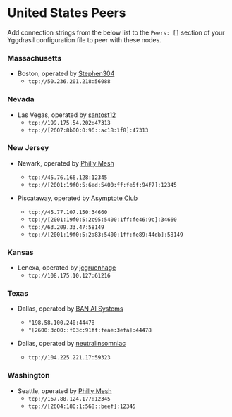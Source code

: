 # United States Peers

Add connection strings from the below list to the `Peers: []` section of your
Yggdrasil configuration file to peer with these nodes.

### Massachusetts

* Boston, operated by [Stephen304](https://github.com/stephen304)
  * `tcp://50.236.201.218:56088`

### Nevada

* Las Vegas, operated by [santost12](https://github.com/santost12)
  * `tcp://199.175.54.202:47313`
  * `tcp://[2607:8b00:0:96::ac18:1f8]:47313`

### New Jersey

* Newark, operated by [Philly Mesh](https://phillymesh.net)
  * `tcp://45.76.166.128:12345`
  * `tcp://[2001:19f0:5:6ed:5400:ff:fe5f:94f7]:12345`

* Piscataway, operated by [Asymptote Club](https://asymptote.club)
  * `tcp://45.77.107.150:34660`
  * `tcp://[2001:19f0:5:2c95:5400:1ff:fe46:9c]:34660`
  * `tcp://63.209.33.47:58149`
  * `tcp://[2001:19f0:5:2a83:5400:1ff:fe89:44db]:58149`

### Kansas

* Lenexa, operated by [jcgruenhage](https://jcg.re)
  * `tcp://108.175.10.127:61216`

### Texas

* Dallas, operated by [BAN AI Systems](https://ban.ai/)
  * `"198.58.100.240:44478`
  * `"[2600:3c00::f03c:91ff:feae:3efa]:44478`

* Dallas, operated by [neutralinsomniac](https://github.com/neutralinsomniac)
  * `tcp://104.225.221.17:59323`

### Washington

* Seattle, operated by [Philly Mesh](https://phillymesh.net)
  * `tcp://167.88.124.177:12345`
  * `tcp://[2604:180:1:568::beef]:12345`
